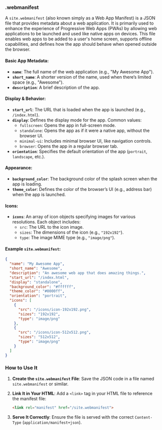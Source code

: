 ### **.webmanifest**

A `site.webmanifest` (also known simply as a Web App Manifest) is a JSON file that provides metadata about a web application. It is primarily used to enhance the experience of Progressive Web Apps (PWAs) by allowing web applications to be launched and used like native apps on devices. This file enables web apps to be added to a user's home screen, supports offline capabilities, and defines how the app should behave when opened outside the browser.
#### Basic App Metadata:

- **`name`**: The full name of the web application (e.g., "My Awesome App").
- **`short_name`**: A shorter version of the name, used when there’s limited space (e.g., "Awesome").
- **`description`**: A brief description of the app.

#### Display & Behavior:

- **`start_url`**: The URL that is loaded when the app is launched (e.g., `/index.html`).
- **`display`**: Defines the display mode for the app. Common values:
    - `fullscreen`: Opens the app in full-screen mode.
    - `standalone`: Opens the app as if it were a native app, without the browser UI.
    - `minimal-ui`: Includes minimal browser UI, like navigation controls.
    - `browser`: Opens the app in a regular browser tab.
- **`orientation`**: Specifies the default orientation of the app (`portrait`, `landscape`, etc.).

#### Appearance:

- **`background_color`**: The background color of the splash screen when the app is loading.
- **`theme_color`**: Defines the color of the browser’s UI (e.g., address bar) when the app is launched.

#### Icons:

- **`icons`**: An array of icon objects specifying images for various resolutions. Each object includes:
    - `src`: The URL to the icon image.
    - `sizes`: The dimensions of the icon (e.g., `"192x192"`).
    - `type`: The image MIME type (e.g., `"image/png"`).

#### Example `site.webmanifest`:

```json
{
  "name": "My Awesome App",
  "short_name": "Awesome",
  "description": "An awesome web app that does amazing things.",
  "start_url": "/index.html",
  "display": "standalone",
  "background_color": "#ffffff",
  "theme_color": "#0000ff",
  "orientation": "portrait",
  "icons": [
    {
      "src": "/icons/icon-192x192.png",
      "sizes": "192x192",
      "type": "image/png"
    },
    {
      "src": "/icons/icon-512x512.png",
      "sizes": "512x512",
      "type": "image/png"
    }
  ]
}
```

### How to Use It

1. **Create the `site.webmanifest` File**: Save the JSON code in a file named `site.webmanifest` or similar.
2. **Link It in Your HTML**: Add a `<link>` tag in your HTML file to reference the manifest file:
    
    ```html
    <link rel="manifest" href="/site.webmanifest">
    ```
    
3. **Serve It Correctly**: Ensure the file is served with the correct `Content-Type` (`application/manifest+json`).
